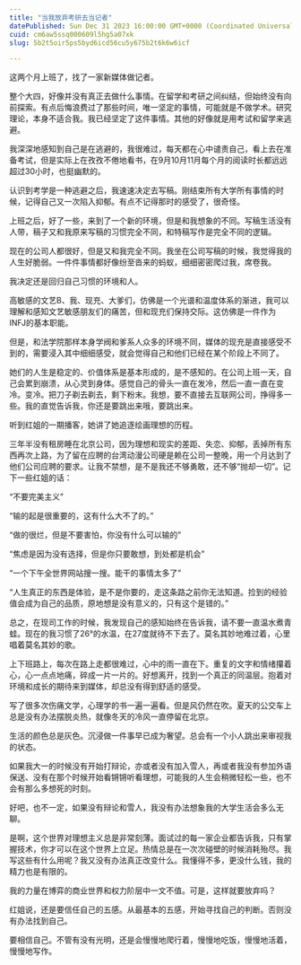 ```yaml
---
title: "当我放弃考研去当记者"
datePublished: Sun Dec 31 2023 16:00:00 GMT+0000 (Coordinated Universal Time)
cuid: cm6aw5ssq000609l5hg5a07xk
slug: 5b2t5oir5ps5byd6icd56cu5y675b2t6k6w6icf

---
```


这两个月上班了，找了一家新媒体做记者。

整个大四，好像并没有真正去做什么事情。在留学和考研之间纠结，但始终没有向前探索。有点后悔浪费过了那些时间，唯一坚定的事情，可能就是不做学术。研究理论，本身不适合我。我已经坚定了这件事情。其他的好像就是用考试和留学来逃避。

我深深地感知到自己是在逃避的，我很难过，每天都在心中谴责自己，看上去在准备考试，但是实际上在孜孜不倦地看书，在9月10月11月每个月的阅读时长都远远超过30小时，也挺幽默的。

认识到考学是一种逃避之后，我速速决定去写稿。刚结束所有大学所有事情的时候，记得自己又一次陷入抑郁。有点不记得那时的感受了，很奇怪。

上班之后，好了一些，来到了一个新的环境，但是和我想象的不同。写稿生活没有人带，稿子又和我原来写稿的习惯完全不同，和特稿写作是完全不同的逻辑。

现在的公司人都很好，但是又和我完全不同。我坐在公司写稿的时候，我觉得我的人生好脆弱。一件件事情都好像纷至沓来的蚂蚁，细细密密爬过我，席卷我。

我决定还是回归自己习惯的环境和人。

高敏感的文艺B、我、现充、大爹们，仿佛是一个光谱和温度体系的渐进，我可以理解和感知文艺敏感朋友们的痛苦，但和现充们保持交际。这仿佛是一件作为INFJ的基本职能。

但是，和法学院那样本身学阀和爹系人众多的环境不同，媒体的现充是直接感受不到的，需要浸入其中细细感受，就会觉得自己和他们已经在某个阶段上不同了。

她们的人生是稳定的、价值体系是基本形成的，是不感知的。在公司上班一天，自己会累到崩溃，从心灵到身体。感觉自己的骨头一直在发冷，然后一直一直在变冷。变冷。把刀子剃去剃去，剩下粉末。我想，要不直接去互联网公司，挣得多一些。我的直觉告诉我，你还是要跳出来哦，要跳出来。

听到红姐的一期播客，她讲了她追逐绘画理想的历程。

三年半没有租房睡在北京公司，因为理想和现实的差距、失恋、抑郁，丢掉所有东西再次上路，为了留在应聘的台湾动漫公司硬是赖在公司一整晚，用一个月达到了他们公司应聘的要求。让我不禁想，是不是我还不够勇敢，还不够“抛却一切”。记下一些红姐的话：

“不要完美主义”

“输的起是很重要的，这有什么大不了的。”

“做的很烂，但是不要害怕，你没有什么可以输的”

“焦虑是因为没有选择，但是你只要敢想，到处都是机会”

“一个下午全世界网站搜一搜。能干的事情太多了”

“人生真正的东西是体验，是不是你要的，走这条路之前你无法知道。捡到的经验值会成为自己的品质，原地想是没有意义的，只有这个是错的。”

总之，在现司工作的时候，我发现自己的感知始终在告诉我，请不要一直温水煮青蛙。现在的我习惯了26°的水温，在27度就待不下去了。莫名其妙地难过着，心里唱着莫名其妙的歌。

上下班路上，每次在路上走都很难过，心中的雨一直在下。重复的文字和情绪攥着心，心一点点地痛，碎成一片一片的。好想离开，找到一个真正的同温层。抱着对环境和成长的期待来到媒体，却总没有得到舒适的感受。

写了很多次伤痛文学，心理学的书一遍一遍看。但是风仍然在吹。夏天的公交车上总是没有办法摆脱炎热，就像冬天的冷风一直停留在北京。

生活的颜色总是灰色。沉浸做一件事早已成为奢望。总会有一个小人跳出来审视我的状态。

如果我大一的时候没有开始打辩论，亦或者没有加入雪人，再或者我没有参加外语保送、没有在那个时候开始看锵锵听看理想，可能我的人生会稍微轻松一些，也不会有那么多想死的时刻。

好吧，也不一定，如果没有辩论和雪人，我没有办法想象我的大学生活会多么无聊。

是啊，这个世界对理想主义总是非常刻薄。面试过的每一家企业都告诉我，只有掌握技术，你才可以在这个世界上立足。热情总是在一次次碰壁的时候消耗殆尽。我写这些有什么用呢？我又没有办法真正改变什么。我懂得不多，更没什么钱，我的精力也是有限的。

我的力量在博弈的商业世界和权力阶层中一文不值。可是，这样就要放弃吗？

红姐说，还是要信任自己的五感。从最基本的五感，开始寻找自己的判断。否则没有办法找到自己。

要相信自己。不管有没有光明，还是会慢慢地爬行着，慢慢地吃饭，慢慢地活着，慢慢地写作。